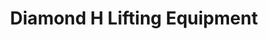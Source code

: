 ---
title: "Diamond H Lifting Equipment"
url: /chester-le-street/diamond-h-lifting-equipment/
shop: shop
---